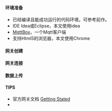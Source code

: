 #### 环境准备

- 已经编译且能成功运行的代码环境，可参考前作。
- IDE Idea或Eclipse，本文使用idea
- [MqttBox](http://workswithweb.com/mqttbox.html)，一个Mqtt客户端
- 支持Html5的浏览器，本文使用Chrome



#### 网关创建





#### 网关连接



#### 数据上传





#### TIPS

- 官方网关文档 [Getting Stated](https://thingsboard.io/docs/iot-gateway/getting-started/)
- 